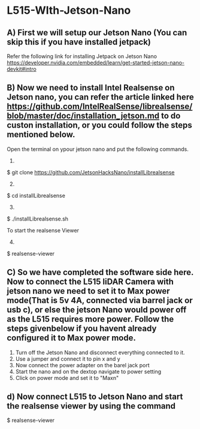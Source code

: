 # L515-WIth-Jetson-Nano


## A) First we will setup our Jetson Nano (You can skip this if you have installed jetpack)

Refer the following link for installing Jetpack on Jetson Nano https://developer.nvidia.com/embedded/learn/get-started-jetson-nano-devkit#intro


## B) Now we need to install Intel Realsense on Jetson nano, you can refer the article linked here https://github.com/IntelRealSense/librealsense/blob/master/doc/installation_jetson.md to do custon installation, or you could follow the steps mentioned below.

Open the terminal on ypour jetson nano and put the following commands.


1)
$ git clone https://github.com/JetsonHacksNano/installLibrealsense


2)
$ cd installLibrealsense


3)
$ ./installLibrealsense.sh


To start the realsense Viewer

4)
$ realsense-viewer


## C) So we have completed the software side here. Now to connect the L515 liDAR Camera with jetson nano we need to set it to Max power mode(That is 5v 4A, connected via barrel jack or usb c), or else the jetson Nano would power off as the L515 requires more power. Follow the steps givenbelow if you havent already configured it to Max power mode.

1. Turn off the Jetson Nano and disconnect everything connected to it.
2. Use a jumper and connect it to pin x and y
3. Now connect the power adapter on the barel jack port
4. Start the nano and on the dextop navigate to power setting
5. Click on power mode and set it to "Maxn"

## d) Now connect L515 to Jetson Nano and start the realsense viewer by using the command  

$ realsense-viewer 



